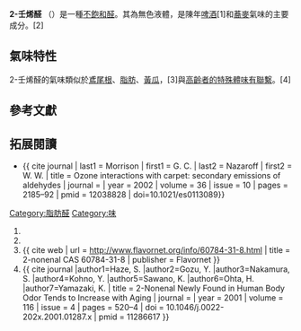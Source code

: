 **2-壬烯醛** （）是一種[不飽和](https://zh.wikipedia.org/wiki/飽和_\(化學\) "wikilink")[醛](../Page/醛.md "wikilink")。其為無色液體，是陳年[啤酒](../Page/啤酒.md "wikilink")\[1\]和[蕎麥](../Page/蕎麥.md "wikilink")氣味的主要成分。\[2\]

## 氣味特性

2-壬烯醛的氣味類似於[鳶尾根](https://zh.wikipedia.org/wiki/鳶尾根 "wikilink")、[脂肪](../Page/脂肪.md "wikilink")、[黃瓜](https://zh.wikipedia.org/wiki/黃瓜 "wikilink")，\[3\]與[高齡者的特殊體味有聯繫](../Page/老人味.md "wikilink")。\[4\]

## 參考文獻

## 拓展閱讀

  - {{ cite journal | last1 = Morrison | first1 = G. C. | last2 = Nazaroff | first2 = W. W. | title = Ozone interactions with carpet: secondary emissions of aldehydes | journal =  | year = 2002 | volume = 36 | issue = 10 | pages = 2185–92 | pmid = 12038828 | doi=10.1021/es0113089}}

[Category:脂肪醛](https://zh.wikipedia.org/wiki/Category:脂肪醛 "wikilink") [Category:味](https://zh.wikipedia.org/wiki/Category:味 "wikilink")

1.
2.
3.  {{ cite web | url = <http://www.flavornet.org/info/60784-31-8.html> | title = 2-nonenal CAS 60784-31-8 | publisher = Flavornet }}
4.  {{ cite journal |author1=Haze, S. |author2=Gozu, Y. |author3=Nakamura, S. |author4=Kohno, Y. |author5=Sawano, K. |author6=Ohta, H. |author7=Yamazaki, K. | title = 2-Nonenal Newly Found in Human Body Odor Tends to Increase with Aging | journal =  | year = 2001 | volume = 116 | issue = 4 | pages = 520–4 | doi = 10.1046/j.0022-202x.2001.01287.x | pmid = 11286617 }}